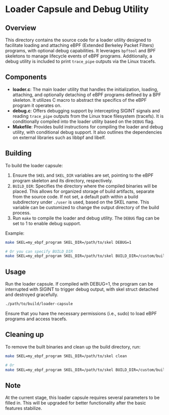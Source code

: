 # Loader Capsule and Debug Utility

## Overview

This directory contains the source code for a loader utility designed to facilitate loading and attaching eBPF (Extended Berkeley Packet Filters) programs, with optional debug capabilities. 
It leverages `bpftool` and BPF skeletons to manage lifecycle events of eBPF programs. 
Additionally, a debug utility is included to print `trace_pipe` outputs via the Linux tracefs.

## Components

- **loader.c**: The main loader utility that handles the initialization, loading, attaching, and optionally detaching of eBPF programs defined by a BPF skeleton. It utilizes C macro to abstract the specifics of the eBPF program it operates on.
- **debug.c**: Offers debugging support by intercepting SIGINT signals and reading `trace_pipe` outputs from the Linux trace filesystem (tracefs). It is conditionally compiled into the loader utility based on the `DEBUG` flag.
- **Makefile**: Provides build instructions for compiling the loader and debug utility, with conditional debug support. It also outlines the dependencies on external libraries such as libbpf and libelf.

## Building

To build the loader capsule:

1. Ensure the `SKEL` and `SKEL_DIR` variables are set, pointing to the eBPF program skeleton and its directory, respectively.
2. `BUILD_DIR`: Specifies the directory where the compiled binaries will be placed. This allows for organized storage of build artifacts, separate from the source code. If not set, a default path within a build subdirectory under `./user` is used, based on the SKEL name. This variable can be customized to change the output directory of the build process.
3. Run `make` to compile the loader and debug utility. The `DEBUG` flag can be set to 1 to enable debug support.

Example:

```bash
make SKEL=my_ebpf_program SKEL_DIR=/path/to/skel DEBUG=1

# Or you can specify BUILD_DIR
make SKEL=my_ebpf_program SKEL_DIR=/path/to/skel BUILD_DIR=/custom/build/directory DEBUG=1
```

## Usage

Run the loader capsule. 
If compiled with DEBUG=1, the program can be interrupted with SIGINT to trigger debug output, with skel struct detached and destroyed gracefully.

```bash
./path/to/build/loader-capsule
```

Ensure that you have the necessary permissions (i.e., sudo) to load eBPF programs and access tracefs.

## Cleaning up

To remove the built binaries and clean up the build directory, run:

```bash
make SKEL=my_ebpf_program SKEL_DIR=/path/to/skel clean

# Or
make SKEL=my_ebpf_program SKEL_DIR=/path/to/skel BUILD_DIR=/custom/build/directory clean
```

## Note

At the current stage, this loader capsule requires several parameters to be filled in.
This will be upgraded for better functionality after the basic features stabilize.